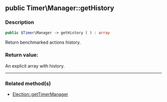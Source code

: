 ## public Timer\Manager::getHistory

### Description    

```php
public $Timer\Manager -> getHistory ( ) : array
```

Return benchmarked actions history.
    

### Return value:   

An explicit array with history.


---------------------------------------

### Related method(s)      

* [Election::getTimerManager](../Election%20Class/public%20Election--getTimerManager.md)    
